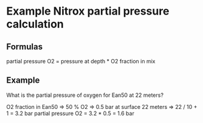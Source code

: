 # Example Nitrox partial pressure calculation

## Formulas

partial pressure O2 = pressure at depth * O2 fraction in mix

## Example

What is the partial pressure of oxygen for Ean50 at 22 meters?

O2 fraction in Ean50 => 50 % O2 => 0.5 bar at surface
22 meters => 22 / 10 + 1 = 3.2 bar
partial pressure O2 = 3.2 * 0.5 = 1.6 bar

